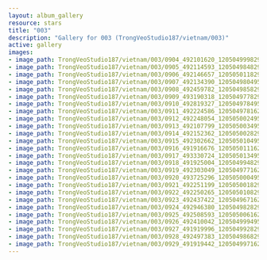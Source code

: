 ```yaml
---
layout: album_gallery
resource: stars
title: "003"
description: "Gallery for 003 (TrongVeoStudio187/vietnam/003)"
active: gallery
images:
- image_path: TrongVeoStudio187/vietnam/003/0904_492101620_1205049998292605_1309435494175423835_n.jpg
- image_path: TrongVeoStudio187/vietnam/003/0905_492114593_1205049848292620_3058490165024332732_n.jpg
- image_path: TrongVeoStudio187/vietnam/003/0906_492146657_1205050118292593_4804659919149609740_n.jpg
- image_path: TrongVeoStudio187/vietnam/003/0907_492134390_1205049804959291_9125854145707176252_n.jpg
- image_path: TrongVeoStudio187/vietnam/003/0908_492459782_1205049858292619_4947492863813657756_n.jpg
- image_path: TrongVeoStudio187/vietnam/003/0909_493190318_1205049778292627_7659699099263597208_n.jpg
- image_path: TrongVeoStudio187/vietnam/003/0910_492819327_1205049784959293_303210933099491935_n.jpg
- image_path: TrongVeoStudio187/vietnam/003/0911_492224586_1205049781625960_3258099347269928020_n.jpg
- image_path: TrongVeoStudio187/vietnam/003/0912_492248054_1205050024959269_7019128840626535248_n.jpg
- image_path: TrongVeoStudio187/vietnam/003/0913_492107799_1205050034959268_2067894542165930297_n.jpg
- image_path: TrongVeoStudio187/vietnam/003/0914_492152362_1205050028292602_3430028218126753706_n.jpg
- image_path: TrongVeoStudio187/vietnam/003/0915_492302662_1205050104959261_675108547263354739_n.jpg
- image_path: TrongVeoStudio187/vietnam/003/0916_491916676_1205050111625927_953299671137897229_n.jpg
- image_path: TrongVeoStudio187/vietnam/003/0917_493330724_1205050134959258_6165101941043578795_n.jpg
- image_path: TrongVeoStudio187/vietnam/003/0918_491925004_1205049948292610_6476619606511309148_n.jpg
- image_path: TrongVeoStudio187/vietnam/003/0919_492303049_1205049771625961_1545263779110727402_n.jpg
- image_path: TrongVeoStudio187/vietnam/003/0920_493725296_1205050004959271_9102595775584381179_n.jpg
- image_path: TrongVeoStudio187/vietnam/003/0921_492251199_1205050018292603_7307766312757676189_n.jpg
- image_path: TrongVeoStudio187/vietnam/003/0922_492250265_1205050108292594_53778895839690731_n.jpg
- image_path: TrongVeoStudio187/vietnam/003/0923_492437422_1205049671625971_4575308940627968182_n.jpg
- image_path: TrongVeoStudio187/vietnam/003/0924_492946380_1205049828292622_4397112407609595044_n.jpg
- image_path: TrongVeoStudio187/vietnam/003/0925_492508593_1205050061625932_4859545735495608420_n.jpg
- image_path: TrongVeoStudio187/vietnam/003/0926_492410042_1205049994959272_8488996590000745268_n.jpg
- image_path: TrongVeoStudio187/vietnam/003/0927_491919996_1205049928292612_7831215698904743359_n.jpg
- image_path: TrongVeoStudio187/vietnam/003/0928_492497383_1205049868292618_6269185663873366491_n.jpg
- image_path: TrongVeoStudio187/vietnam/003/0929_491919442_1205049971625941_8201704773248535368_n.jpg
---
```

